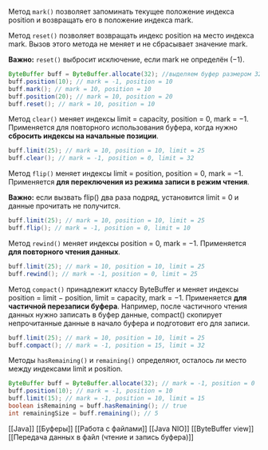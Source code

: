 Метод `mark()` позволяет запоминать текущее положение индекса position и возвращать его в положение индекса mark.

Метод `reset()` позволяет возвращать индекс position на место индекса mark. Вызов этого метода не меняет и не сбрасывает значение mark.

**Важно:** `reset()` выбросит исключение, если mark не определён (−1).

```java
ByteBuffer buff = ByteBuffer.allocate(32); //выделяем буфер размером 32 байта, mark = -1, position = 0  
buff.position(10); // mark = -1, position = 10  
buff.mark(); // mark = 10, position = 10  
buff.position(20); // mark = 10, position = 20  
buff.reset(); // mark = 10, position = 10
```

Метод `clear()` меняет индексы limit = capacity, position = 0, mark = −1. Применяется для повторного использования буфера, когда нужно **сбросить индексы на начальные позиции**.

```java
buff.limit(25); // mark = 10, position = 10, limit = 25  
buff.clear(); // mark = -1, position = 0, limit = 32
```

Метод `flip()` меняет индексы limit = position, position = 0, mark = −1. Применяется **для переключения из режима записи в режим чтения**.

**Важно:** если вызвать flip() два раза подряд, установится limit = 0 и данные прочитать не получится.

```java
buff.limit(25); // mark = 10, position = 10, limit = 25  
buff.flip(); // mark = -1, position = 0, limit = 10
```

Метод `rewind()` меняет индексы position = 0, mark = −1. Применяется **для повторного чтения данных**.

```java
buff.limit(25); // mark = 10, position = 10, limit = 25  
buff.rewind(); // mark = -1, position = 0, limit = 25
```

Метод `compact()` принадлежит классу ByteBuffer и меняет индексы position = limit − position, limit = capacity, mark = −1. Применяется **для частичной перезаписи буфера**. Например, после частичного чтения данных нужно записать в буфер данные, compact() скопирует непрочитанные данные в начало буфера и подготовит его для записи.

```java
buff.limit(25); // mark = 10, position = 10, limit = 25  
buff.compact(); // mark = -1, position = 15, limit = 32
```

Методы `hasRemaining()` и `remaining()` определяют, осталось ли место между индексами limit и position.

```java
ByteBuffer buff = ByteBuffer.allocate(32); // mark = -1, position = 0  
buff.position(10); // mark = -1, position = 10  
buff.limit(15); // mark = -1, position = 10, limit = 15  
boolean isRemaining = buff.hasRemaining(); // true  
int remainingSize = buff.remaining(); // 5
```

[[Java]] [[Буферы]] [[Работа с файлами]] [[Java NIO]] [[ByteBuffer view]] [[Передача данных в файл (чтение и запись буфера)]] 
